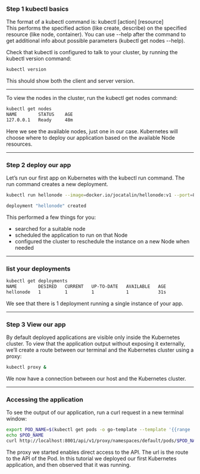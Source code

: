 ### Step 1 kubectl basics

The format of a kubectl command is: kubectl [action] [resource]  
This performs the specified action  (like create, describe) on the specified resource (like node, container). You can use --help after the command to get additional info about possible parameters (kubectl get nodes --help).


Check that kubectl is configured to talk to your cluster, by running the kubectl version command:
```bash
kubectl version
```

This should show both the client and server version.

----

To view the nodes in the cluster, run the kubectl get nodes command:
```bash	
kubectl get nodes
NAME        STATUS    AGE
127.0.0.1   Ready     48m
```

Here we see the available nodes, just one in our case. Kubernetes will choose where to deploy our application based on the available Node resources.

----

### Step 2 deploy our app 

Let’s run our first app on Kubernetes with the kubectl run command. The run command creates a new deployment.

```bash
kubectl run hellonode --image=docker.io/jocatalin/hellonode:v1 --port=8080 

deployment "hellonode" created
```

This performed a few things for you:
* searched for a suitable node
* scheduled the application to run on that Node
* configured the cluster to reschedule the instance on a new Node when needed 

----

### list your deployments

```bash
kubectl get deployments
NAME        DESIRED   CURRENT   UP-TO-DATE   AVAILABLE   AGE
hellonode   1         1         1            1           31s
````

We see that there is 1 deployment running a single instance of your app. 

----

### Step 3 View our app

By default deployed applications are visible only inside the Kubernetes cluster. To view that the application output without exposing it externally, we’ll create a route between our terminal and the Kubernetes cluster using a proxy:
```bash
kubectl proxy &
```
We now have a connection between our host and the Kubernetes cluster.

----

### Accessing the application

To see the output of our application, run a curl request in a new terminal window:
```bash
export POD_NAME=$(kubectl get pods -o go-template --template '{{range .items}}{{.metadata.name}}{{"\n"}}{{end}}')
echo $POD_NAME
curl http://localhost:8001/api/v1/proxy/namespaces/default/pods/$POD_NAME/
```

The proxy we started enables direct access to the API. The url is the route to the API of the Pod.
In this tutorial we deployed our first Kubernetes application, and then observed that it was running.
